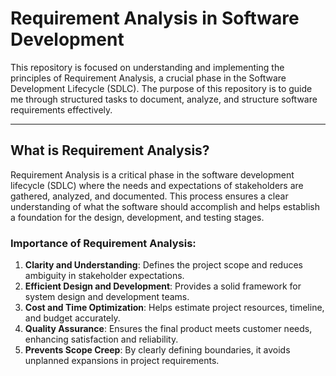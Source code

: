 # Requirement Analysis in Software Development

This repository is focused on understanding and implementing the principles of Requirement Analysis, a crucial phase in the Software Development Lifecycle (SDLC). The purpose of this repository is to guide me through structured tasks to document, analyze, and structure software requirements effectively.

---

## What is Requirement Analysis?

Requirement Analysis is a critical phase in the software development lifecycle (SDLC) where the needs and expectations of stakeholders are gathered, analyzed, and documented. This process ensures a clear understanding of what the software should accomplish and helps establish a foundation for the design, development, and testing stages.

### Importance of Requirement Analysis:
1. **Clarity and Understanding**: Defines the project scope and reduces ambiguity in stakeholder expectations.
2. **Efficient Design and Development**: Provides a solid framework for system design and development teams.
3. **Cost and Time Optimization**: Helps estimate project resources, timeline, and budget accurately.
4. **Quality Assurance**: Ensures the final product meets customer needs, enhancing satisfaction and reliability.
5. **Prevents Scope Creep**: By clearly defining boundaries, it avoids unplanned expansions in project requirements.